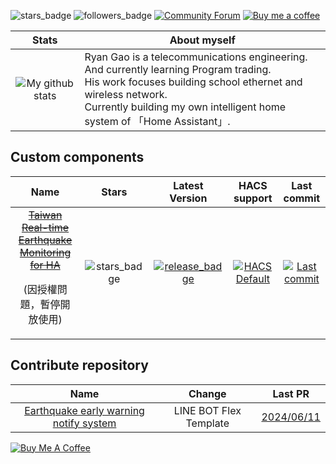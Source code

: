 ![stars_badge](https://img.shields.io/github/stars/J1A-T13N?affiliations=OWNER&label=Total%20Stars)
![followers_badge](https://img.shields.io/github/followers/J1A-T13N?label=Followers)
[![Community Forum][community_forum_shield]][community_forum]
[![Buy me a coffee][buy_me_a_coffee_shield]][buy_me_a_coffee]

[community_forum_shield]: https://img.shields.io/static/v1.svg?label=%20&message=Forum&style=popout&color=41bdf5&logo=HomeAssistant&logoColor=white
[community_forum]: https://community.home-assistant.io/u/J1A-T13N

[buy_me_a_coffee_shield]: https://img.shields.io/static/v1.svg?label=%20&message=Buy%20me%20a%20coffee&color=6f4e37&logo=buy%20me%20a%20coffee&logoColor=white
[buy_me_a_coffee]: https://www.buymeacoffee.com/j19t13n


| Stats | About myself |
| :--------: | -------- |
| ![My github stats](https://github-readme-stats.vercel.app/api?username=J1A-T13N&theme=dark) | Ryan Gao is a telecommunications engineering.<br>And currently learning Program trading.<br>His work focuses building school ethernet and wireless network.<br>Currently building my own intelligent home system of 「Home Assistant」. |

## Custom components

| Name | Stars | Latest Version | HACS support | Last commit |
| :-----: | :-----: | :-----: | :-----: | :-----: |
| ~~[Taiwan Real-time Earthquake Monitoring for HA](https://github.com/J1A-T13N/ha-trem)~~ <p>(因授權問題，暫停開放使用)</p>| ![stars_badge](https://img.shields.io/github/stars/J1A-T13N/ha-trem?label=) | [![release_badge](https://img.shields.io/github/v/release/J1A-T13N/ha-trem?label=)](https://github.com/J1A-T13N/ha-trem/releases/latest) | [![HACS Default][hacs_custom_shield]][hacs_custom] | [![Last commit](https://img.shields.io/github/last-commit/J1A-T13N/ha-trem?label=)](https://github.com/J1A-T13N/ha-trem) |

## Contribute repository
| Name | Change | Last PR |
| :-----: | :-----: | :-----: |
| [Earthquake early warning notify system](https://github.com/watermelon1024/EEW) | LINE BOT Flex Template | [2024/06/11](https://github.com/watermelon1024/EEW/commits?author=J1A-T13N) |

<a href="https://www.buymeacoffee.com/j19t13n" target="_blank"><img src="https://bmc-cdn.nyc3.digitaloceanspaces.com/BMC-button-images/custom_images/orange_img.png" alt="Buy Me A Coffee" style="height: auto !important;width: auto !important;" ></a>


[hacs_default_shield]: https://img.shields.io/static/v1.svg?label=&message=Default&style=popout&color=green&labelColor=41bdf5&logo=HomeAssistantCommunityStore&logoColor=white
[hacs_default]: https://hacs.xyz/docs/default_repositories
[hacs_custom_shield]: https://img.shields.io/static/v1.svg?label=&message=Custom&style=popout&color=orange&labelColor=41bdf5&logo=HomeAssistantCommunityStore&logoColor=white
[hacs_custom]: https://hacs.xyz/docs/faq/custom_repositories
[community_forum_shield]: https://img.shields.io/static/v1.svg?label=%20&message=Forum&style=popout&color=41bdf5&logo=HomeAssistant&logoColor=white

